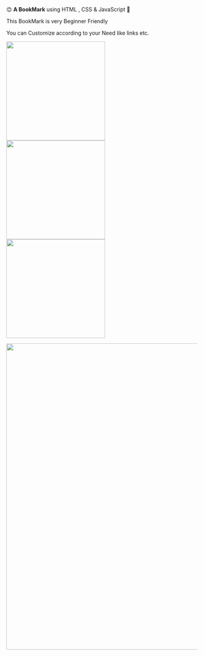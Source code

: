 😊 **A BookMark** using HTML , CSS & JavaScript 🩷
<p> This BookMark is very Beginner Friendly </p>
<p> You can Customize according to your Need like links etc. </p>
 
<img align="center" width="260" src="https://github.com/arzoopatra/Fun-Code/blob/main/HTML.png">   <img align="center" width="260" src="https://github.com/arzoopatra/Fun-Code/blob/main/CSS.png">   <img align="center" width="260" src="https://github.com/arzoopatra/Fun-Code/blob/main/JavaScript.png">

<img align="center" width="805" src="https://github.com/arzoopatra/Fun-Code/blob/main/Result.png">
